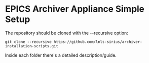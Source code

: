 # EPICS Archiver Appliance Simple Setup
The repository should be cloned with the --recursive option:

```
git clone --recursive https://github.com/lnls-sirius/archiver-installation-scripts.git
```

Inside each folder there's a detailed description/guide.